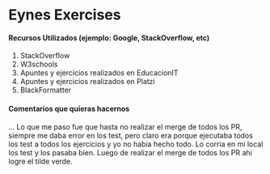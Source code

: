 # Eynes Exercises

#### Recursos Utilizados (ejemplo: Google, StackOverflow, etc)
1. StackOverflow
2. W3schools
3. Apuntes y ejercicios realizados en EducacionIT
4. Apuntes y ejercicios realizados en Platzi
5. BlackFormatter 

#### Comentarios que quieras hacernos
... Lo que me paso fue que hasta no realizar el merge de todos los PR, siempre me daba error en los test, pero claro era porque ejecutaba todos los test a todos los ejercicios y yo no habia hecho todo. Lo corria en mi local los test y los pasaba bien. Luego de realizar el merge de todos los PR ahi logre el tilde verde.
